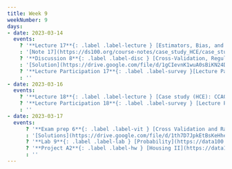 ```yaml
---
title: Week 9
weekNumber: 9
days:
- date: 2023-03-14
  events:
    ? '**Lecture 17**{: .label .label-lecture } [Estimators, Bias, and Variance](lecture/lec17)'
    : '[Note 17](https://ds100.org/course-notes/case_study_HCE/case_study_HCE.html)'
    ? '**Discussion 8**{: .label .label-disc } [Cross-Validation, Regularization and Random Variables](https://drive.google.com/file/d/1GyJKWkCSH2KFUZPuuQDeCBNOQH0mkJBU/view?usp=sharing)' 
    : '[Solution](https://drive.google.com/file/d/1gCIevnK1wuA0sBiKN24DuGz1Cg99KSLl/view?usp=sharing)'
    ? '**Lecture Participation 17**{: .label .label-survey }[Lecture Participation 17](https://app.sli.do/event/wAvWWitiNYF6gCS3Vxx3vi/embed/polls/c5192b15-1a06-4901-a9dc-83ac810b2da4)'
    : ''
- date: 2023-03-16
  events:
    ? '**Lecture 18**{: .label .label-lecture } [Case study (HCE): CCAO](lecture/lec18)'
    ? '**Lecture Participation 18**{: .label .label-survey } [Lecture Participation 18](https://app.sli.do/event/omukJd2iszpzBCEfEh9obq/embed/polls/292c3e78-f8d2-4326-9798-e2c692b7660f)'
    : ''
- date: 2023-03-17
  events:
      ? '**Exam prep 6**{: .label .label-vit } [Cross Validation and Random Variables](https://drive.google.com/file/d/1MlEM_uFLhmAKFdVIfneOkmvqP5Mv-DY8/view?usp=sharing)'
      : '[Solutions](https://drive.google.com/file/d/1th7D7JpkEtBsKeHhejiHPHm8K8-wdqDK/view?usp=sharing)'
      ? '**Lab 9**{: .label .label-lab } [Probability](https://data100.datahub.berkeley.edu/hub/user-redirect/git-pull?repo=https%3A%2F%2Fgithub.com%2FDS-100%2Fsp23&branch=main&urlpath=lab%2Ftree%2Fsp23%2Flab%2Flab09%2Flab09.ipynb) (due Mar 21)'
      ? '**Project A2**{: .label .label-hw } [Housing II](https://data100.datahub.berkeley.edu/hub/user-redirect/git-pull?repo=https%3A%2F%2Fgithub.com%2FDS-100%2Fsp23&branch=main&urlpath=lab%2Ftree%2Fsp23%2Fproj%2FprojA2%2FprojA2.ipynb) (due Mar 23)'
      : ''
---
```

